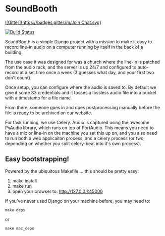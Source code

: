 SoundBooth
==========

[![Gitter](https://badges.gitter.im/Join Chat.svg)](https://gitter.im/uucastine/soundbooth?utm_source=badge&utm_medium=badge&utm_campaign=pr-badge&utm_content=badge)

[![Build
Status](https://travis-ci.org/uucastine/soundbooth.svg?branch=master)](https://travis-ci.org/uucastine/soundbooth)

SoundBooth is a simple Django project with a mission to make it easy to record
line-in audio on a computer running by itself in the back of a building.

The use case it was designed for was a church where the line-in is patched
from the audio rack, and the server is up 24/7 and configured to auto-record
at a set time once a week (3 guesses what day, and your first two don't count).

Once setup, you can configure where the audio is saved to. By default we
give it some S3 credentials and it tosses a lossless audio file into a bucket
with a timestamp for a file name.

From there, someone goes in and does postprocessing manually before the file
is ready to be archived on our website.

For task running, we use Celery. Audio is captured using the awesome PyAudio
library, which runs on top of PortAudio. This means you need to have a mic
or line-in on the machine you set this up on, and you also need to run both
a web applicaiton process, and a celery process (or two, depending on whether
you split celery-beat into it's own process).


Easy bootstrapping!
-------------------

Powered by the ubiquitous Makefile ... this should be pretty easy:

1. make install
2. make run
3. open your browser to: http://127.0.0.1:45000

If you've never used Django on your machine before, you may need to:

`make deps`

or 

`make mac_deps`
